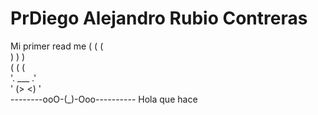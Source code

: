 # PrDiego Alejandro Rubio Contreras 
Mi primer read me 
  ( ( (                   
                                ) ) )                 
                               ( ( (          
                             '. ___ .'       
                            '  (> <) '        
                    --------ooO-(_)-Ooo----------
                            Hola que hace